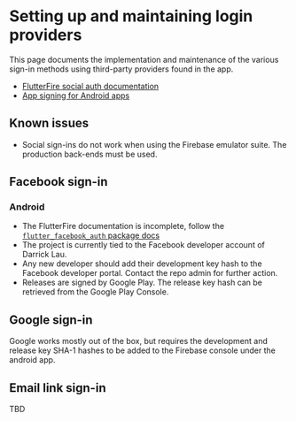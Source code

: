 # Setting up and maintaining login providers

This page documents the implementation and maintenance of the various sign-in methods using third-party providers found in the app.

- [FlutterFire social auth documentation](https://firebase.flutter.dev/docs/auth/social)
- [App signing for Android apps](https://developer.android.com/studio/publish/app-signing#generate-key)

## Known issues

- Social sign-ins do not work when using the Firebase emulator suite. The production back-ends must be used.

## Facebook sign-in

### Android

- The FlutterFire documentation is incomplete, follow the [`flutter_facebook_auth` package docs](https://facebook.meedu.app/docs/4.x.x/intro)
- The project is currently tied to the Facebook developer account of Darrick Lau.
- Any new developer should add their development key hash to the Facebook developer portal. Contact the repo admin for further action.
- Releases are signed by Google Play. The release key hash can be retrieved from the Google Play Console.

## Google sign-in

Google works mostly out of the box, but requires the development and release key SHA-1 hashes to be added to the Firebase console under the android app.

## Email link sign-in

TBD
